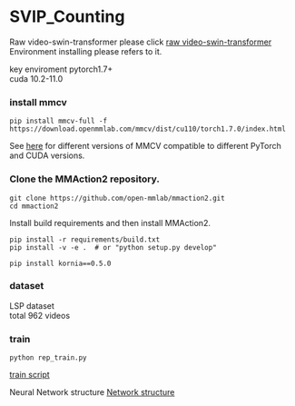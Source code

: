 # SVIP_Counting
Raw video-swin-transformer please click [raw video-swin-transformer](https://github.com/SwinTransformer/Video-Swin-Transformer)
Environment installing please refers to it.  

key enviroment pytorch1.7+  
cuda 10.2-11.0

### install mmcv
```shell
pip install mmcv-full -f https://download.openmmlab.com/mmcv/dist/cu110/torch1.7.0/index.html
```

See [here](https://github.com/open-mmlab/mmcv#installation) for different versions of MMCV compatible to different PyTorch and CUDA versions.

### Clone the MMAction2 repository.

```shell
git clone https://github.com/open-mmlab/mmaction2.git
cd mmaction2
```

Install build requirements and then install MMAction2.

```shell
pip install -r requirements/build.txt
pip install -v -e .  # or "python setup.py develop"
```

`pip install kornia==0.5.0 ` 

  

### dataset 
LSP dataset  
total 962 videos 

### train  

` python rep_train.py ` 

[train script](https://github.com/SvipRepetitionCounting/SVIP_Counting/blob/hhz/rep_train.py)  

Neural Network structure  [Network structure](https://github.com/SvipRepetitionCounting/SVIP_Counting/blob/hhz/RepSwin.py)  



